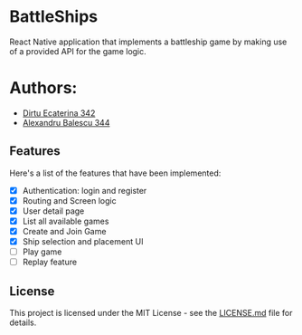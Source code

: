 # BattleShips

React Native application that implements a battleship game by making use of a provided API for the game logic.

# Authors:

- [Dirtu Ecaterina 342](https://github.com/EcaterinD)
- [Alexandru Balescu 344](https://github.com/Brioflator)

## Features

Here's a list of the features that have been implemented:

- [x] Authentication: login and register
- [x] Routing and Screen logic
- [x] User detail page
- [x] List all available games
- [x] Create and Join Game
- [x] Ship selection and placement UI
- [ ] Play game 
- [ ] Replay feature

## License

This project is licensed under the MIT License - see the [LICENSE.md](LICENSE.md) file for details.
